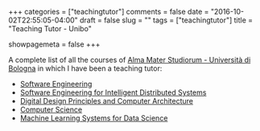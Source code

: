 +++
categories = ["teachingtutor"]
comments = false
date = "2016-10-02T22:55:05-04:00"
draft = false
slug = ""
tags = ["teachingtutor"]
title = "Teaching Tutor - Unibo"

showpagemeta = false
+++

A complete list of all the courses of [Alma Mater Studiorum - Università di Bologna](https://www.unibo.it/en) in which I have been a teaching tutor:
- [Software Engineering](https://www.unibo.it/it/didattica/insegnamenti/insegnamento/2022/466765) 
- [Software Engineering for Intelligent Distributed Systems](https://www.unibo.it/it/didattica/insegnamenti/insegnamento/2022/466765)
- [Digital Design Principles and Computer Architecture](https://www.unibo.it/it/didattica/insegnamenti/insegnamento/2021/384456)
- [Computer Science](https://www.unibo.it/it/didattica/insegnamenti/insegnamento/2021/403307)
- [Machine Learning Systems for Data Science](https://www.unibo.it/it/didattica/insegnamenti/insegnamento/2022/444067)